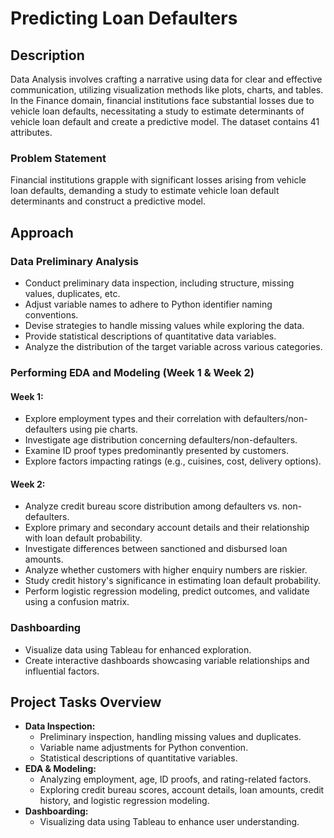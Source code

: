 # Predicting Loan Defaulters

## Description
Data Analysis involves crafting a narrative using data for clear and effective communication, utilizing visualization methods like plots, charts, and tables. In the Finance domain, financial institutions face substantial losses due to vehicle loan defaults, necessitating a study to estimate determinants of vehicle loan default and create a predictive model. The dataset contains 41 attributes.

### Problem Statement
Financial institutions grapple with significant losses arising from vehicle loan defaults, demanding a study to estimate vehicle loan default determinants and construct a predictive model.

## Approach
### Data Preliminary Analysis
- Conduct preliminary data inspection, including structure, missing values, duplicates, etc.
- Adjust variable names to adhere to Python identifier naming conventions.
- Devise strategies to handle missing values while exploring the data.
- Provide statistical descriptions of quantitative data variables.
- Analyze the distribution of the target variable across various categories.

### Performing EDA and Modeling (Week 1 & Week 2)
#### Week 1:
- Explore employment types and their correlation with defaulters/non-defaulters using pie charts.
- Investigate age distribution concerning defaulters/non-defaulters.
- Examine ID proof types predominantly presented by customers.
- Explore factors impacting ratings (e.g., cuisines, cost, delivery options).

#### Week 2:
- Analyze credit bureau score distribution among defaulters vs. non-defaulters.
- Explore primary and secondary account details and their relationship with loan default probability.
- Investigate differences between sanctioned and disbursed loan amounts.
- Analyze whether customers with higher enquiry numbers are riskier.
- Study credit history's significance in estimating loan default probability.
- Perform logistic regression modeling, predict outcomes, and validate using a confusion matrix.

### Dashboarding
- Visualize data using Tableau for enhanced exploration.
- Create interactive dashboards showcasing variable relationships and influential factors.
  
## Project Tasks Overview
- **Data Inspection:**
  - Preliminary inspection, handling missing values and duplicates.
  - Variable name adjustments for Python convention.
  - Statistical descriptions of quantitative variables.
- **EDA & Modeling:**
  - Analyzing employment, age, ID proofs, and rating-related factors.
  - Exploring credit bureau scores, account details, loan amounts, credit history, and logistic regression modeling.
- **Dashboarding:**
  - Visualizing data using Tableau to enhance user understanding.

